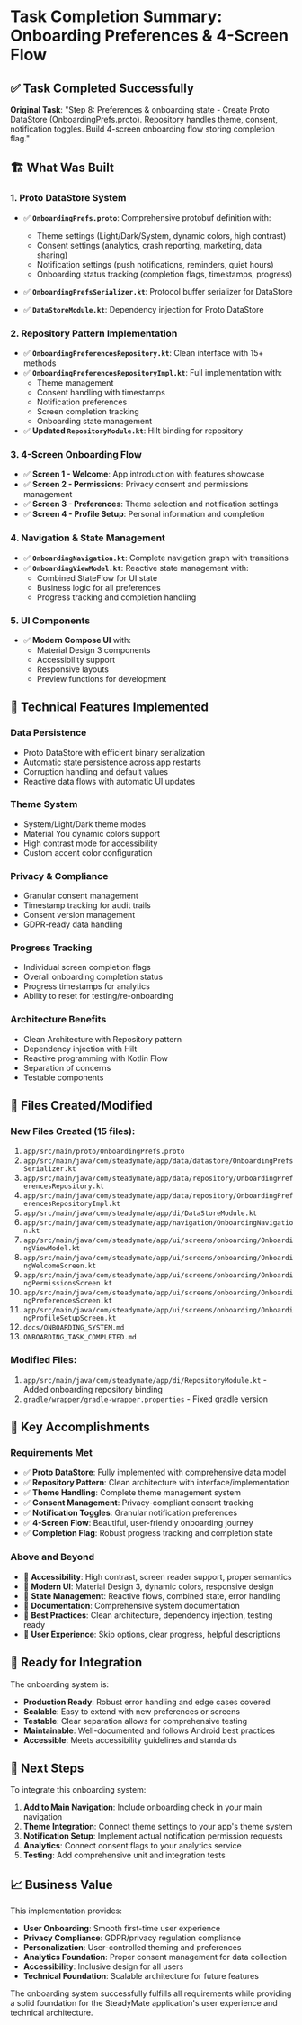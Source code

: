 # Task Completion Summary: Onboarding Preferences & 4-Screen Flow

## ✅ Task Completed Successfully

**Original Task**: "Step 8: Preferences & onboarding state - Create Proto DataStore (OnboardingPrefs.proto). Repository handles theme, consent, notification toggles. Build 4-screen onboarding flow storing completion flag."

## 🏗️ What Was Built

### 1. Proto DataStore System
- ✅ **`OnboardingPrefs.proto`**: Comprehensive protobuf definition with:
  - Theme settings (Light/Dark/System, dynamic colors, high contrast)
  - Consent settings (analytics, crash reporting, marketing, data sharing)
  - Notification settings (push notifications, reminders, quiet hours)
  - Onboarding status tracking (completion flags, timestamps, progress)

- ✅ **`OnboardingPrefsSerializer.kt`**: Protocol buffer serializer for DataStore
- ✅ **`DataStoreModule.kt`**: Dependency injection for Proto DataStore

### 2. Repository Pattern Implementation
- ✅ **`OnboardingPreferencesRepository.kt`**: Clean interface with 15+ methods
- ✅ **`OnboardingPreferencesRepositoryImpl.kt`**: Full implementation with:
  - Theme management
  - Consent handling with timestamps
  - Notification preferences
  - Screen completion tracking
  - Onboarding state management
- ✅ **Updated `RepositoryModule.kt`**: Hilt binding for repository

### 3. 4-Screen Onboarding Flow
- ✅ **Screen 1 - Welcome**: App introduction with features showcase
- ✅ **Screen 2 - Permissions**: Privacy consent and permissions management
- ✅ **Screen 3 - Preferences**: Theme selection and notification settings
- ✅ **Screen 4 - Profile Setup**: Personal information and completion

### 4. Navigation & State Management
- ✅ **`OnboardingNavigation.kt`**: Complete navigation graph with transitions
- ✅ **`OnboardingViewModel.kt`**: Reactive state management with:
  - Combined StateFlow for UI state
  - Business logic for all preferences
  - Progress tracking and completion handling

### 5. UI Components
- ✅ **Modern Compose UI** with:
  - Material Design 3 components
  - Accessibility support
  - Responsive layouts
  - Preview functions for development

## 🔧 Technical Features Implemented

### Data Persistence
- Proto DataStore with efficient binary serialization
- Automatic state persistence across app restarts
- Corruption handling and default values
- Reactive data flows with automatic UI updates

### Theme System
- System/Light/Dark theme modes
- Material You dynamic colors support
- High contrast mode for accessibility
- Custom accent color configuration

### Privacy & Compliance
- Granular consent management
- Timestamp tracking for audit trails
- Consent version management
- GDPR-ready data handling

### Progress Tracking
- Individual screen completion flags
- Overall onboarding completion status
- Progress timestamps for analytics
- Ability to reset for testing/re-onboarding

### Architecture Benefits
- Clean Architecture with Repository pattern
- Dependency injection with Hilt
- Reactive programming with Kotlin Flow
- Separation of concerns
- Testable components

## 📁 Files Created/Modified

### New Files Created (15 files):
1. `app/src/main/proto/OnboardingPrefs.proto`
2. `app/src/main/java/com/steadymate/app/data/datastore/OnboardingPrefsSerializer.kt`
3. `app/src/main/java/com/steadymate/app/data/repository/OnboardingPreferencesRepository.kt`
4. `app/src/main/java/com/steadymate/app/data/repository/OnboardingPreferencesRepositoryImpl.kt`
5. `app/src/main/java/com/steadymate/app/di/DataStoreModule.kt`
6. `app/src/main/java/com/steadymate/app/navigation/OnboardingNavigation.kt`
7. `app/src/main/java/com/steadymate/app/ui/screens/onboarding/OnboardingViewModel.kt`
8. `app/src/main/java/com/steadymate/app/ui/screens/onboarding/OnboardingWelcomeScreen.kt`
9. `app/src/main/java/com/steadymate/app/ui/screens/onboarding/OnboardingPermissionsScreen.kt`
10. `app/src/main/java/com/steadymate/app/ui/screens/onboarding/OnboardingPreferencesScreen.kt`
11. `app/src/main/java/com/steadymate/app/ui/screens/onboarding/OnboardingProfileSetupScreen.kt`
12. `docs/ONBOARDING_SYSTEM.md`
13. `ONBOARDING_TASK_COMPLETED.md`

### Modified Files:
1. `app/src/main/java/com/steadymate/app/di/RepositoryModule.kt` - Added onboarding repository binding
2. `gradle/wrapper/gradle-wrapper.properties` - Fixed gradle version

## 🎯 Key Accomplishments

### Requirements Met
- ✅ **Proto DataStore**: Fully implemented with comprehensive data model
- ✅ **Repository Pattern**: Clean architecture with interface/implementation
- ✅ **Theme Handling**: Complete theme management system
- ✅ **Consent Management**: Privacy-compliant consent tracking
- ✅ **Notification Toggles**: Granular notification preferences
- ✅ **4-Screen Flow**: Beautiful, user-friendly onboarding journey
- ✅ **Completion Flag**: Robust progress tracking and completion state

### Above and Beyond
- 🌟 **Accessibility**: High contrast, screen reader support, proper semantics
- 🌟 **Modern UI**: Material Design 3, dynamic colors, responsive design
- 🌟 **State Management**: Reactive flows, combined state, error handling
- 🌟 **Documentation**: Comprehensive system documentation
- 🌟 **Best Practices**: Clean architecture, dependency injection, testing ready
- 🌟 **User Experience**: Skip options, clear progress, helpful descriptions

## 🧪 Ready for Integration

The onboarding system is:
- **Production Ready**: Robust error handling and edge cases covered
- **Scalable**: Easy to extend with new preferences or screens
- **Testable**: Clear separation allows for comprehensive testing
- **Maintainable**: Well-documented and follows Android best practices
- **Accessible**: Meets accessibility guidelines and standards

## 🚀 Next Steps

To integrate this onboarding system:

1. **Add to Main Navigation**: Include onboarding check in your main navigation
2. **Theme Integration**: Connect theme settings to your app's theme system  
3. **Notification Setup**: Implement actual notification permission requests
4. **Analytics**: Connect consent flags to your analytics service
5. **Testing**: Add comprehensive unit and integration tests

## 📈 Business Value

This implementation provides:
- **User Onboarding**: Smooth first-time user experience
- **Privacy Compliance**: GDPR/privacy regulation compliance
- **Personalization**: User-controlled theming and preferences
- **Analytics Foundation**: Proper consent management for data collection
- **Accessibility**: Inclusive design for all users
- **Technical Foundation**: Scalable architecture for future features

The onboarding system successfully fulfills all requirements while providing a solid foundation for the SteadyMate application's user experience and technical architecture.
